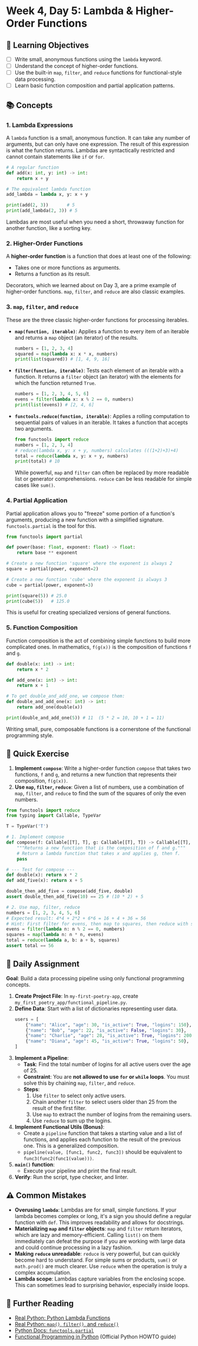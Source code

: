 # Week 4, Day 5: Lambda & Higher-Order Functions

## 🎯 Learning Objectives

- [ ] Write small, anonymous functions using the `lambda` keyword.
- [ ] Understand the concept of higher-order functions.
- [ ] Use the built-in `map`, `filter`, and `reduce` functions for functional-style data processing.
- [ ] Learn basic function composition and partial application patterns.

## 📚 Concepts

### 1. Lambda Expressions

A `lambda` function is a small, anonymous function. It can take any number of arguments, but can only have one expression. The result of this expression is what the function returns. Lambdas are syntactically restricted and cannot contain statements like `if` or `for`.

```python
# A regular function
def add(x: int, y: int) -> int:
    return x + y

# The equivalent lambda function
add_lambda = lambda x, y: x + y

print(add(2, 3))       # 5
print(add_lambda(2, 3)) # 5
```

Lambdas are most useful when you need a short, throwaway function for another function, like a sorting key.

### 2. Higher-Order Functions

A **higher-order function** is a function that does at least one of the following:

- Takes one or more functions as arguments.
- Returns a function as its result.

Decorators, which we learned about on Day 3, are a prime example of higher-order functions. `map`, `filter`, and `reduce` are also classic examples.

### 3. `map`, `filter`, and `reduce`

These are the three classic higher-order functions for processing iterables.

- **`map(function, iterable)`**: Applies a function to every item of an iterable and returns a `map` object (an iterator) of the results.
  ```python
  numbers = [1, 2, 3, 4]
  squared = map(lambda x: x * x, numbers)
  print(list(squared)) # [1, 4, 9, 16]
  ```
- **`filter(function, iterable)`**: Tests each element of an iterable with a function. It returns a `filter` object (an iterator) with the elements for which the function returned `True`.
  ```python
  numbers = [1, 2, 3, 4, 5, 6]
  evens = filter(lambda x: x % 2 == 0, numbers)
  print(list(evens)) # [2, 4, 6]
  ```
- **`functools.reduce(function, iterable)`**: Applies a rolling computation to sequential pairs of values in an iterable. It takes a function that accepts two arguments.
  ```python
  from functools import reduce
  numbers = [1, 2, 3, 4]
  # reduce(lambda x, y: x + y, numbers) calculates (((1+2)+3)+4)
  total = reduce(lambda x, y: x + y, numbers)
  print(total) # 10
  ```
  While powerful, `map` and `filter` can often be replaced by more readable list or generator comprehensions. `reduce` can be less readable for simple cases like `sum()`.

### 4. Partial Application

Partial application allows you to "freeze" some portion of a function's arguments, producing a new function with a simplified signature. `functools.partial` is the tool for this.

```python
from functools import partial

def power(base: float, exponent: float) -> float:
    return base ** exponent

# Create a new function 'square' where the exponent is always 2
square = partial(power, exponent=2)

# Create a new function 'cube' where the exponent is always 3
cube = partial(power, exponent=3)

print(square(5)) # 25.0
print(cube(5))   # 125.0
```

This is useful for creating specialized versions of general functions.

### 5. Function Composition

Function composition is the act of combining simple functions to build more complicated ones. In mathematics, `f(g(x))` is the composition of functions `f` and `g`.

```python
def double(x: int) -> int:
    return x * 2

def add_one(x: int) -> int:
    return x + 1

# To get double_and_add_one, we compose them:
def double_and_add_one(x: int) -> int:
    return add_one(double(x))

print(double_and_add_one(5)) # 11  (5 * 2 = 10, 10 + 1 = 11)
```

Writing small, pure, composable functions is a cornerstone of the functional programming style.

## 🔹 Quick Exercise

1.  **Implement `compose`**: Write a higher-order function `compose` that takes two functions, `f` and `g`, and returns a new function that represents their composition, `f(g(x))`.
2.  **Use `map`, `filter`, `reduce`**: Given a list of numbers, use a combination of `map`, `filter`, and `reduce` to find the sum of the squares of only the even numbers.

```python
from functools import reduce
from typing import Callable, TypeVar

T = TypeVar('T')

# 1. Implement compose
def compose(f: Callable[[T], T], g: Callable[[T], T]) -> Callable[[T], T]:
    """Returns a new function that is the composition of f and g."""
    # Return a lambda function that takes x and applies g, then f.
    pass

# --- Test for compose ---
def double(x): return x * 2
def add_five(x): return x + 5

double_then_add_five = compose(add_five, double)
assert double_then_add_five(10) == 25 # (10 * 2) + 5

# 2. Use map, filter, reduce
numbers = [1, 2, 3, 4, 5, 6]
# Expected result: 4*4 + 2*2 + 6*6 = 16 + 4 + 36 = 56
# Hint: First filter for evens, then map to squares, then reduce with sum.
evens = filter(lambda n: n % 2 == 0, numbers)
squares = map(lambda n: n * n, evens)
total = reduce(lambda a, b: a + b, squares)
assert total == 56
```

## 📝 Daily Assignment

**Goal**: Build a data processing pipeline using only functional programming concepts.

1.  **Create Project File**: In `my-first-poetry-app`, create `my_first_poetry_app/functional_pipeline.py`.
2.  **Define Data**: Start with a list of dictionaries representing user data.
    ```python
    users = [
        {"name": "Alice", "age": 30, "is_active": True, "logins": 150},
        {"name": "Bob", "age": 22, "is_active": False, "logins": 30},
        {"name": "Charlie", "age": 28, "is_active": True, "logins": 200},
        {"name": "Diana", "age": 45, "is_active": True, "logins": 50},
    ]
    ```
3.  **Implement a Pipeline**:
    - **Task**: Find the total number of logins for all active users over the age of 25.
    - **Constraint**: You are **not allowed to use `for` or `while` loops**. You must solve this by chaining `map`, `filter`, and `reduce`.
    - **Steps**:
      1.  Use `filter` to select only active users.
      2.  Chain another `filter` to select users older than 25 from the result of the first filter.
      3.  Use `map` to extract the number of logins from the remaining users.
      4.  Use `reduce` to sum up the logins.
4.  **Implement Functional Utils (Bonus)**:
    - Create a `pipeline` function that takes a starting value and a list of functions, and applies each function to the result of the previous one. This is a generalized composition.
    - `pipeline(value, [func1, func2, func3])` should be equivalent to `func3(func2(func1(value)))`.
5.  **`main()` function**:
    - Execute your pipeline and print the final result.
6.  **Verify**: Run the script, type checker, and linter.

## ⚠️ Common Mistakes

- **Overusing `lambda`**: Lambdas are for small, simple functions. If your lambda becomes complex or long, it's a sign you should define a regular function with `def`. This improves readability and allows for docstrings.
- **Materializing `map` and `filter` objects**: `map` and `filter` return iterators, which are lazy and memory-efficient. Calling `list()` on them immediately can defeat the purpose if you are working with large data and could continue processing in a lazy fashion.
- **Making `reduce` unreadable**: `reduce` is very powerful, but can quickly become hard to understand. For simple sums or products, `sum()` or `math.prod()` are much clearer. Use `reduce` when the operation is truly a complex accumulation.
- **Lambda scope**: Lambdas capture variables from the enclosing scope. This can sometimes lead to surprising behavior, especially inside loops.

## 📖 Further Reading

- [Real Python: Python Lambda Functions](https://realpython.com/python-lambda/)
- [Real Python: `map()`, `filter()`, and `reduce()`](https://realpython.com/python-map-filter-reduce/)
- [Python Docs: `functools.partial`](https://docs.python.org/3/library/functools.html#functools.partial)
- [Functional Programming in Python](https://docs.python.org/3/howto/functional.html) (Official Python HOWTO guide)
